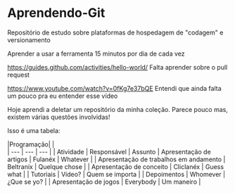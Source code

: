 # Aprendendo-Git
Repositório de estudo sobre plataformas de hospedagem de "codagem" e versionamento

Aprender a usar a ferramenta 15 minutos por dia de cada vez

https://guides.github.com/activities/hello-world/
Falta aprender sobre o pull request

https://www.youtube.com/watch?v=0fKg7e37bQE
Entendi que ainda falta um pouco pra eu entender esse vídeo

Hoje aprendi a deletar um repositório da minha coleção. Parece pouco mas, existem várias questões involvidas!

Isso é uma tabela:

|Programação|  |  
| --- | --- | --- |
| Atividade | Responsável | Assunto 
| Apresentação de artigos | Fulanéx  | Whatever |
| Apresentação de trabalhos em andamento | Beltraníx | Quelque chose |
| Apresentação de conceito | Cliclanéx | Guess what |
| Tutoriais | Vídeo? | Quem se importa |
| Depoimentos | Whomever | ¿Que se yo? |
| Apresentação de jogos | Everybody | Um maneiro |

